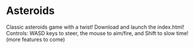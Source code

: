 # Asteroids
Classic asteroids game with a twist!
Download and launch the index.html!
Controls:
WASD keys to steer, the mouse to aim/fire, and Shift to slow time!
(more features to come)

